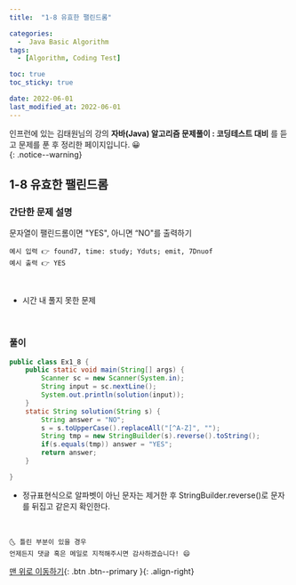 ```yaml
---
title:  "1-8 유효한 팰린드롬" 

categories:
  -  Java Basic Algorithm
tags:
  - [Algorithm, Coding Test]

toc: true
toc_sticky: true

date: 2022-06-01
last_modified_at: 2022-06-01
---
```


인프런에 있는 김태원님의 강의 **자바(Java) 알고리즘 문제풀이 : 코딩테스트 대비** 를 듣고 문제를 푼 후 정리한 페이지입니다. 😀  
{: .notice--warning}

## 1-8 유효한 팰린드롬

### 간단한 문제 설명


문자열이 팰린드롬이면 "YES", 아니면 “NO"를 출력하기 
```
예시 입력 👉 found7, time: study; Yduts; emit, 7Dnuof
예시 출력 👉 YES
```

<br>

- 시간 내 풀지 못한 문제
     
<br>

### 풀이

```java
public class Ex1_8 {
	public static void main(String[] args) {
		Scanner sc = new Scanner(System.in);
		String input = sc.nextLine();
		System.out.println(solution(input));
	}
	static String solution(String s) {
		String answer = "NO";
		s = s.toUpperCase().replaceAll("[^A-Z]", "");
		String tmp = new StringBuilder(s).reverse().toString();
		if(s.equals(tmp)) answer = "YES";
		return answer;
	}

}
```
- 정규표현식으로 알파벳이 아닌 문자는 제거한 후 StringBuilder.reverse()로 문자를 뒤집고 같은지 확인한다.

<br>


    🌜 틀린 부분이 있을 경우 
    언제든지 댓글 혹은 메일로 지적해주시면 감사하겠습니다! 😄

[맨 위로 이동하기](#){: .btn .btn--primary }{: .align-right}